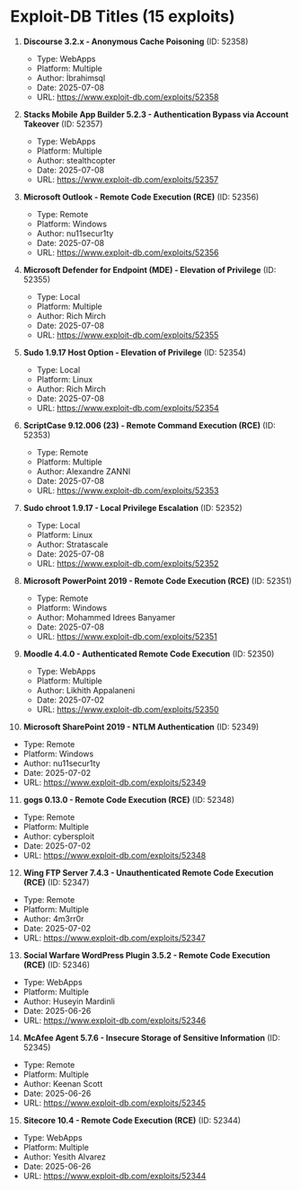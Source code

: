 # Exploit-DB Titles (15 exploits)

1. **Discourse 3.2.x - Anonymous Cache Poisoning** (ID: 52358)
   - Type: WebApps
   - Platform: Multiple
   - Author: İbrahimsql
   - Date: 2025-07-08
   - URL: https://www.exploit-db.com/exploits/52358

2. **Stacks Mobile App Builder 5.2.3 - Authentication Bypass via Account Takeover** (ID: 52357)
   - Type: WebApps
   - Platform: Multiple
   - Author: stealthcopter
   - Date: 2025-07-08
   - URL: https://www.exploit-db.com/exploits/52357

3. **Microsoft Outlook - Remote Code Execution (RCE)** (ID: 52356)
   - Type: Remote
   - Platform: Windows
   - Author: nu11secur1ty
   - Date: 2025-07-08
   - URL: https://www.exploit-db.com/exploits/52356

4. **Microsoft Defender for Endpoint (MDE) - Elevation of Privilege** (ID: 52355)
   - Type: Local
   - Platform: Multiple
   - Author: Rich Mirch
   - Date: 2025-07-08
   - URL: https://www.exploit-db.com/exploits/52355

5. **Sudo 1.9.17 Host Option - Elevation of Privilege** (ID: 52354)
   - Type: Local
   - Platform: Linux
   - Author: Rich Mirch
   - Date: 2025-07-08
   - URL: https://www.exploit-db.com/exploits/52354

6. **ScriptCase 9.12.006 (23) - Remote Command Execution (RCE)** (ID: 52353)
   - Type: Remote
   - Platform: Multiple
   - Author: Alexandre ZANNI
   - Date: 2025-07-08
   - URL: https://www.exploit-db.com/exploits/52353

7. **Sudo chroot 1.9.17 - Local Privilege Escalation** (ID: 52352)
   - Type: Local
   - Platform: Linux
   - Author: Stratascale
   - Date: 2025-07-08
   - URL: https://www.exploit-db.com/exploits/52352

8. **Microsoft PowerPoint 2019 - Remote Code Execution (RCE)** (ID: 52351)
   - Type: Remote
   - Platform: Windows
   - Author: Mohammed Idrees Banyamer
   - Date: 2025-07-08
   - URL: https://www.exploit-db.com/exploits/52351

9. **Moodle 4.4.0 - Authenticated Remote Code Execution** (ID: 52350)
   - Type: WebApps
   - Platform: Multiple
   - Author: Likhith Appalaneni
   - Date: 2025-07-02
   - URL: https://www.exploit-db.com/exploits/52350

10. **Microsoft SharePoint 2019 - NTLM Authentication** (ID: 52349)
   - Type: Remote
   - Platform: Windows
   - Author: nu11secur1ty
   - Date: 2025-07-02
   - URL: https://www.exploit-db.com/exploits/52349

11. **gogs 0.13.0 - Remote Code Execution (RCE)** (ID: 52348)
   - Type: Remote
   - Platform: Multiple
   - Author: cybersploit
   - Date: 2025-07-02
   - URL: https://www.exploit-db.com/exploits/52348

12. **Wing FTP Server 7.4.3 - Unauthenticated Remote Code Execution (RCE)** (ID: 52347)
   - Type: Remote
   - Platform: Multiple
   - Author: 4m3rr0r
   - Date: 2025-07-02
   - URL: https://www.exploit-db.com/exploits/52347

13. **Social Warfare WordPress Plugin 3.5.2 - Remote Code Execution (RCE)** (ID: 52346)
   - Type: WebApps
   - Platform: Multiple
   - Author: Huseyin Mardinli
   - Date: 2025-06-26
   - URL: https://www.exploit-db.com/exploits/52346

14. **McAfee Agent 5.7.6 - Insecure Storage of Sensitive Information** (ID: 52345)
   - Type: Remote
   - Platform: Multiple
   - Author: Keenan Scott
   - Date: 2025-06-26
   - URL: https://www.exploit-db.com/exploits/52345

15. **Sitecore 10.4 - Remote Code Execution (RCE)** (ID: 52344)
   - Type: WebApps
   - Platform: Multiple
   - Author: Yesith Alvarez
   - Date: 2025-06-26
   - URL: https://www.exploit-db.com/exploits/52344


